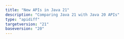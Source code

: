 ```yaml
---
title: "New APIs in Java 21"
description: "Comparing Java 21 with Java 20 APIs"
type: "apidiff"
targetversion: "21"
baseversion: "20"
---
```

